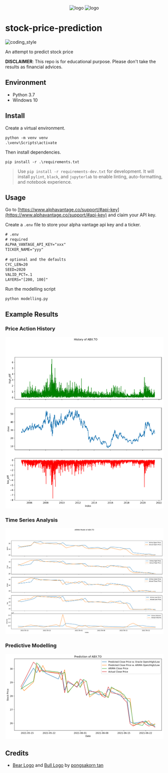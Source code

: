 <div align="center">
    <img src="https://cdn3.iconfinder.com/data/icons/animal-flat-colors/64/bear-512.png" alt="logo" height="96">
    <img src="https://cdn3.iconfinder.com/data/icons/animal-flat-colors/64/bufalo-512.png" alt="logo" height="96">
</div>

# stock-price-prediction

![coding_style](https://img.shields.io/badge/code%20style-black-000000.svg)

An attempt to predict stock price

**DISCLAIMER**: This repo is for educational purpose. Please don't take the results as financial advices.

## Environment

- Python 3.7
- Windows 10

## Install

Create a virtual environment.

    python -m venv venv
    .\venv\Scripts\activate

Then install dependencies.

    pip install -r .\requirements.txt

> Use `pip install -r requirements-dev.txt` for development.
> It will install `pylint`, `black`, and `jupyterlab` to enable linting, auto-formatting, and notebook experience.

## Usage

Go to [https://www.alphavantage.co/support/#api-key](https://www.alphavantage.co/support/#api-key) and claim your API key.

Create a `.env` file to store your alpha vantage api key and a ticker.

    # .env
    # required
    ALPHA_VANTAGE_API_KEY="xxx"
    TICKER_NAME="yyy"

    # optional and the defaults
    CYC_LEN=20
    SEED=2020
    VALID_PCT=.1
    LAYERS="[200, 100]"

Run the modelling script

    python modelling.py

## Example Results

### Price Action History

![](examples/history.ABX.TO.png)

### Time Series Analysis

![](examples/arima.ABX.TO.png)

### Predictive Modelling

![](examples/prediction.ABX.TO.png)

## Credits

- [Bear Logo][1] and [Bull Logo][2] by [pongsakorn tan][3]

[1]: https://www.iconfinder.com/icons/4591876/animal_bear_carnivore_cartoon_fauna_head_zoo_icon
[2]: https://www.iconfinder.com/icons/4591900/animal_buffalo_cape_cartoon_fauna_herbivore_zoo_icon
[3]: https://www.iconfinder.com/kerismaker
